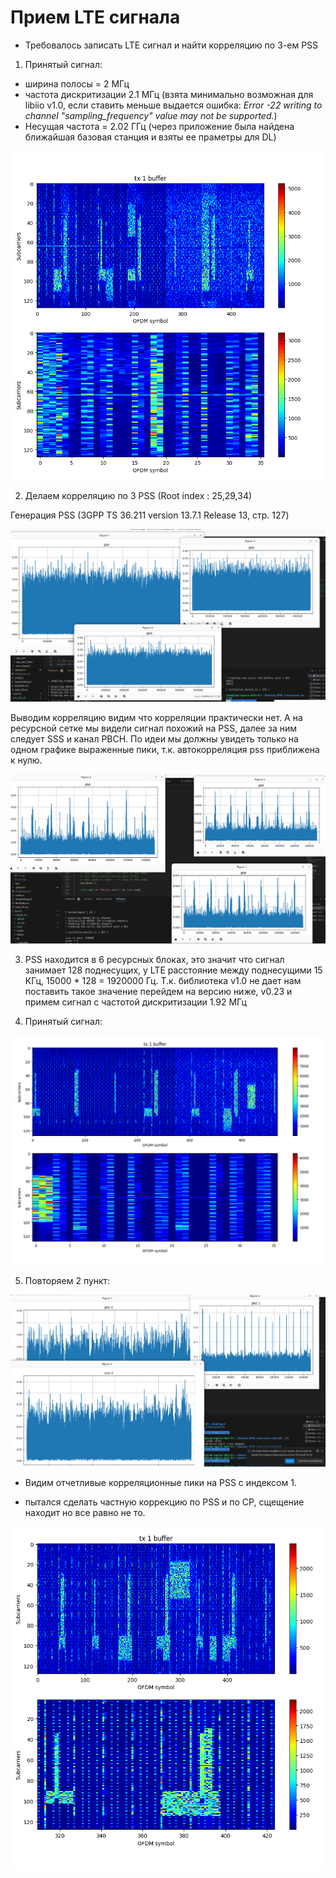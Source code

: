 # Прием LTE сигнала

- Требовалось записать LTE сигнал и найти корреляцию по 3-ем PSS

1. Принятый сигнал:

- ширина полосы = 2 МГц
- частота дискритизации 2.1 МГц (взята минимально возможная для libiio v1.0, если ставить меньше выдается ошибка: *Error -22 writing to channel "sampling_frequency" value may not be supported.*)
- Несущая частота = 2.02 ГГц (через приложение была найдена ближайшая базовая станция и взяты ее праметры для DL)

<img src = "photo/Screenshot from 2024-11-16 23-11-06.png">

2. Делаем корреляцию по 3 PSS (Root index : 25,29,34) 
  
Генерация PSS  (3GPP TS 36.211 version 13.7.1 Release 13, стр. 127)

 <img src = "photo/corr.jpg">

Выводим корреляцию видим что корреляции практически нет. А на ресурсной сетке мы видели сигнал похожий на PSS, далее за ним следует SSS и канал PBCH. По идеи мы должны увидеть только на одном графике выраженные пики, т.к. автокорреляция pss приближена к нулю.


<img src = "photo/Screenshot from 2024-11-18 15-27-49.png">

3. PSS находится в 6 ресурсных блоках, это значит что сигнал занимает 128 поднесущих, у LTE расстояние между поднесущими 15 КГц, 
 15000 * 128 = 1920000 Гц. Т.к. библиотека v1.0 не дает нам поставить такое значение перейдем на версию ниже, v0.23 и примем сигнал с частотой дискритизации 1.92 МГц




4. Принятый сигнал:

<img src = "photo\Screenshot from 2024-11-17 00-47-18.png">

5. Повторяем 2 пункт:

<img src = "photo\Screenshot from 2024-11-18 18-46-19.png">

- Видим отчетливые корреляционные пики  на PSS c индексом 1.

- пытался сделать частную коррекцию по PSS и по CP, сщещение находит но все равно не то.

<img src = "photo/Screenshot from 2024-11-22 13-50-24.png">


